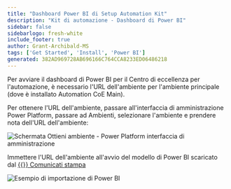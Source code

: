 ```yaml
---
title: "Dashboard Power BI di Setup Automation Kit"
description: "Kit di automazione - Dashboard di Power BI"
sidebar: false
sidebarlogo: fresh-white
include_footer: true
author: Grant-Archibald-MS
tags: ['Get Started', 'Install', 'Power BI']
generated: 382AD969728AB696166C764CCA8233ED06486218
---
```


Per avviare il dashboard di Power BI per il Centro di eccellenza per l'automazione, è necessario l'URL dell'ambiente per l'ambiente principale (dove è installato Automation CoE Main).

Per ottenere l'URL dell'ambiente, passare all'interfaccia di amministrazione Power Platform, passare ad Ambienti, selezionare l'ambiente e prendere nota dell'URL dell'ambiente:

![Schermata Ottieni ambiente - Power Platform interfaccia di amministrazione](/images/get-environment.png)

Immettere l'URL dell'ambiente all'avvio del modello di Power BI scaricato dal [{{<product-name>}} Comunicati stampa](https://github.com/microsoft/powercat-automation-kit/releases)

![Esempio di importazione di Power BI](/images/power-bi-import.png)

